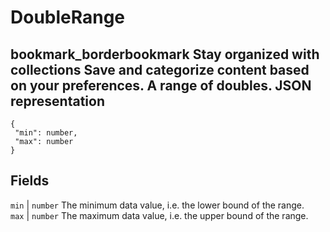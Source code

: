  
#  DoubleRange 
bookmark_borderbookmark Stay organized with collections  Save and categorize content based on your preferences.
A range of doubles.
JSON representation  
---  
```
{
 "min": number,
 "max": number
}
```
  
Fields  
---  
`min` |  `number` The minimum data value, i.e. the lower bound of the range.  
`max` |  `number` The maximum data value, i.e. the upper bound of the range.  
